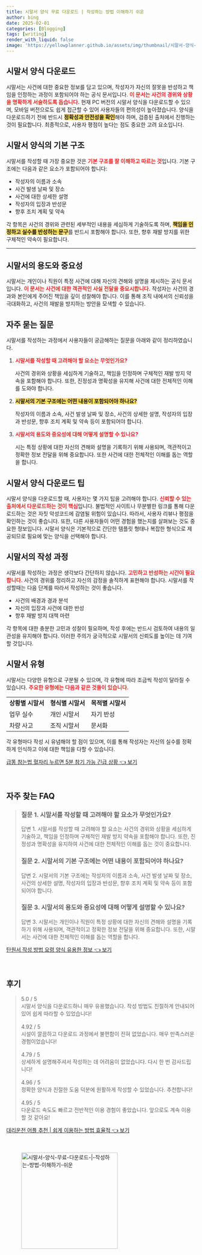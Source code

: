 ```yaml
---
title: 시말서 양식 무료 다운로드 | 작성하는 방법 이해하기 쉬운
author: bing
date: 2025-02-01
categories: [Blogging]
tags: [writing]
render_with_liquid: false
image: 'https://yellowplanner.github.io/assets/img/thumbnail/시말서-양식-무료-다운로드-|-작성하는-방법-이해하기-쉬운.webp'
---
```



<h2 id='시말서_양식_다운로드'>시말서 양식 다운로드</h2>

<p>시말서는 사건에 대한 중요한 정보를 담고 있으며, 작성자가 자신의 잘못을 반성하고 책임을 인정하는 과정이 포함되어야 하는 공식 문서입니다. <b><span style="color: #ee2323;">이 문서는 사건의 경위와 상황을 명확하게 서술하도록 돕습니다.</span></b> 현재
     PC 버전의 시말서 양식을 다운로드할 수 있으며, 모바일 버전으로도 쉽게 접근할 수 있어 사용자들의 편의성이 높아졌습니다. 양식을 다운로드하기 전에 반드시 <b><span style="background-color: #ffe066;">정확성과 안전성을 확인</span></b>해야 하며, 검증된 출처에서 진행하는 것이 필요합니다. 최종적으로, 사용자 평점이 높다는 점도 중요한 고려 요소입니다.</p>

<h2 id='시말서_양식의_기본구조'>시말서 양식의 기본 구조</h2>

<p>시말서를 작성할 때 가장 중요한 것은 <b><span style="color: #ee2323;">기본 구조를 잘 이해하고 따르는 것</span></b>입니다. 기본 구조에는 다음과 같은 요소가 포함되어야 합니다:</p>

<ul>
    <li>작성자의 이름과 소속</li>
    <li>사건 발생 날짜 및 장소</li>
    <li>사건에 대한 상세한 설명</li>
    <li>작성자의 입장과 반성문</li>
    <li>향후 조치 계획 및 약속</li>
</ul>

<p>각 항목은 사건의 경위와 관련된 세부적인 내용을 세심하게 기술하도록 하며, <b><span style="background-color: #ffe066;">책임을 인정하고 실수를 반성하는 문구</span></b>를 반드시 포함해야 합니다. 또한, 향후 재발 방지를 위한 구체적인 약속이 필요합니다.</p>

<hr />

<h2 id='시말서의_용도와_중요성'>시말서의 용도와 중요성</h2>

<p>시말서는 개인이나 직원이 특정 사건에 대해 자신의 견해와 설명을 제시하는 공식 문서입니다. <b><span style="color: #ee2323;">이 문서는 사건에 대한 객관적인 사실 전달을 중요시합니다.</span></b> 작성자는 사건의 경과와 본인에게 주어진 책임을 깊이 성찰해야 합니다. 이를 통해 조직 내에서의 신뢰성을 극대화하고, 사건의 재발을 방지하는 방안을 모색할 수 있습니다.</p>

<h2 id='자주_묻는_질문'>자주 묻는 질문</h2>

<p>시말서를 작성하는 과정에서 사용자들이 궁금해하는 질문을 아래와 같이 정리하였습니다.</p>

<ol>
    <li>
        <b><span style="color: #ee2323;">시말서를 작성할 때 고려해야 할 요소는 무엇인가요?</span></b>
        <p>사건의 경위와 상황을 세심하게 기술하고, 책임을 인정하며 구체적인 재발 방지 약속을 포함해야 합니다. 또한, 진정성과 명확성을 유지해 사건에 대한 전체적인 이해를 도와야 합니다.</p>
    </li>
    <li>
        <b><span style="background-color: #ffe066;">시말서의 기본 구조에는 어떤 내용이 포함되어야 하나요?</span></b>
        <p>작성자의 이름과 소속, 사건 발생 날짜 및 장소, 사건의 상세한 설명, 작성자의 입장과 반성문, 향후 조치 계획 및 약속 등이 포함되어야 합니다.</p>
    </li>
    <li>
        <b><span style="color: #ee2323;">시말서의 용도와 중요성에 대해 어떻게 설명할 수 있나요?</span></b>
        <p>시는 특정 상황에 대한 자신의 견해와 설명을 기록하기 위해 사용되며, 객관적이고 정확한 정보 전달을 위해 중요합니다. 또한 사건에 대한 전체적인 이해를 돕는 역할을 합니다.</p>
    </li>
</ol>

<h2 id='시말서_양식_다운로드_팁'>시말서 양식 다운로드 팁</h2>

<p>시말서 양식을 다운로드할 때, 사용자는 몇 가지 팁을 고려해야 합니다. <b><span style="color: #ee2323;">신뢰할 수 있는 출처에서 다운로드하는 것이 핵심</span></b>입니다. 불법적인 사이트나 무분별한 링크를 통해 다운로드하는 것은 자칫 악성코드에 감염될 위험이 있습니다. 따라서, 사용자 리뷰나 평점을 확인하는 것이 좋습니다. 또한, 다른 사용자들이 어떤 경험을 했는지를 살펴보는 것도 중요한 정보입니다. 시말서 양식은 기본적으로 간단한 템플릿 형태나 복잡한 형식으로 제공되므로 필요에 맞는 양식을 선택해야 합니다.</p>

<h2 id='시말서의_작성과정'>시말서의 작성 과정</h2>

<p>시말서를 작성하는 과정은 생각보다 간단하지 않습니다. <b><span style="color: #ee2323;">고민하고 반성하는 시간이 필요합니다.</span></b> 사건의 경위를 정리하고 자신의 감정을 솔직하게 표현해야 합니다. 시말서를 작성할때는 다음 단계를 따라서 작성하는 것이 좋습니다.</p>

<ul>
    <li>사건의 배경과 경과 분석</li>
    <li>자신의 입장과 사건에 대한 반성</li>
    <li>향후 재발 방지 대책 마련</li>
</ul>

<p>각 항목에 대한 충분한 고민과 성찰이 필요하며, 작성 후에는 반드시 검토하여 내용의 일관성을 유지해야 합니다. 이러한 주의가 궁극적으로 시말서의 신뢰도를 높이는 데 기여할 것입니다.</p>

<h2 id='시말서_유형'>시말서 유형</h2>

<p>시말서는 다양한 유형으로 구분될 수 있으며, 각 유형에 따라 조금씩 작성이 달라질 수 있습니다. <b><span style="color: #ee2323;">주요한 유형에는 다음과 같은 것들이 있습니다.</span></b></p>

<table>
    <tr>
        <td><b>상황별 시말서</b></td>
        <td><b>형식별 시말서</b></td>
        <td><b>목적별 시말서</b></td>
    </tr>
    <tr>
        <td>업무 실수</td>
        <td>개인 시말서</td>
        <td>자기 반성</td>
    </tr>
    <tr>
        <td>차량 사고</td>
        <td>조직 시말서</td>
        <td>문서화</td>
    </tr>
</table>

<p>각 유형마다 작성 시 유념해야 할 점이 있으며, 이를 통해 작성자는 자신의 실수를 정확하게 인식하고 이에 대한 책임을 다할 수 있습니다.</p>


<p><a class="click-button" title="급똥 참는법 혈자리 누르면 5분 참기 가능 긴급 상황" href="https://yellowplanner.github.io/posts/%EA%B8%89%EB%98%A5-%EC%B0%B8%EB%8A%94%EB%B2%95-%ED%98%88%EC%9E%90%EB%A6%AC-%EB%88%84%EB%A5%B4%EB%A9%B4-5%EB%B6%84-%EC%B0%B8%EA%B8%B0-%EA%B0%80%EB%8A%A5-%EA%B8%B4%EA%B8%89-%EC%83%81%ED%99%A9/" rel="dofollow">급똥 참는법 혈자리 누르면 5분 참기 가능 긴급 상황 👈 보기</a></p><br>
<h2 id='자주_찾는_FAQ'>자주 찾는 FAQ</h2>
<div itemscope="" itemtype="https://schema.org/FAQPage"> 
<blockquote> 
<div itemscope="" itemprop="mainEntity" itemtype="https://schema.org/Question"> 
<h3 itemprop="name">질문 1. 시말서를 작성할 때 고려해야 할 요소가 무엇인가요?</h3> 
<div itemscope="" itemprop="acceptedAnswer" itemtype="https://schema.org/Answer"> 
<span itemprop="text"> 
<p>답변 1. 시말서를 작성할 때 고려해야 할 요소는 사건의 경위와 상황을 세심하게 기술하고, 책임을 인정하며 구체적인 재발 방지 약속을 포함해야 합니다. 또한, 진정성과 명확성을 유지하여 사건에 대한 전체적인 이해를 돕는 것이 중요합니다.</p> 
</span> 
</div> 
</div> 

<div itemscope="" itemprop="mainEntity" itemtype="https://schema.org/Question"> 
<h3 itemprop="name">질문 2. 시말서의 기본 구조에는 어떤 내용이 포함되어야 하나요?</h3> 
<div itemscope="" itemprop="acceptedAnswer" itemtype="https://schema.org/Answer"> 
<span itemprop="text"> 
<p>답변 2. 시말서의 기본 구조에는 작성자의 이름과 소속, 사건 발생 날짜 및 장소, 사건의 상세한 설명, 작성자의 입장과 반성문, 향후 조치 계획 및 약속 등이 포함되어야 합니다.</p> 
</span> 
</div> 
</div> 

<div itemscope="" itemprop="mainEntity" itemtype="https://schema.org/Question"> 
<h3 itemprop="name">질문 3. 시말서의 용도와 중요성에 대해 어떻게 설명할 수 있나요?</h3> 
<div itemscope="" itemprop="acceptedAnswer" itemtype="https://schema.org/Answer"> 
<span itemprop="text"> 
<p>답변 3. 시말서는 개인이나 직원이 특정 상황에 대한 자신의 견해와 설명을 기록하기 위해 사용되며, 객관적이고 정확한 정보 전달을 위해 중요합니다. 또한, 시말서는 사건에 대한 전체적인 이해를 돕는 역할을 합니다.</p> 
</span> 
</div> 
</div> 

</blockquote> 
</div>
<p><a class="click-button" title="탄원서 작성 방법 요령 양식 유용한 정보" href="https://yellowplanner.github.io/posts/%ED%83%84%EC%9B%90%EC%84%9C-%EC%9E%91%EC%84%B1-%EB%B0%A9%EB%B2%95-%EC%9A%94%EB%A0%B9-%EC%96%91%EC%8B%9D-%EC%9C%A0%EC%9A%A9%ED%95%9C-%EC%A0%95%EB%B3%B4/" rel="dofollow">탄원서 작성 방법 요령 양식 유용한 정보 👈 보기</a></p><br>
<h2 id='후기'>후기</h2>
<div itemscope itemtype="https://schema.org/Product">
  <blockquote>
  <div itemprop="review" itemscope itemtype="https://schema.org/Review">
      <div itemprop="reviewRating" itemscope itemtype="https://schema.org/Rating"> <span itemprop="ratingValue">5.0</span> / <span itemprop="bestRating">5</span> </div>
      <span itemprop="reviewBody">시말서 양식을 다운로드하니 매우 유용했습니다. 작성 방법도 친절하게 안내되어 있어 쉽게 따라할 수 있었습니다!</span>
  </div>
  <br>
  <div itemprop="review" itemscope itemtype="https://schema.org/Review">
      <div itemprop="reviewRating" itemscope itemtype="https://schema.org/Rating"> <span itemprop="ratingValue">4.92</span> / <span itemprop="bestRating">5</span> </div>
      <span itemprop="reviewBody">시설이 깔끔하고 다운로드 과정에서 불편함이 전혀 없었습니다. 매우 만족스러운 경험이었습니다!</span>
  </div>
  <br>
  <div itemprop="review" itemscope itemtype="https://schema.org/Review">
      <div itemprop="reviewRating" itemscope itemtype="https://schema.org/Rating"> <span itemprop="ratingValue">4.79</span> / <span itemprop="bestRating">5</span> </div>
      <span itemprop="reviewBody">상세하게 설명해주셔서 작성하는 데 어려움이 없었습니다. 다시 한 번 감사드립니다!</span>
  </div>
  <br>
  <div itemprop="review" itemscope itemtype="https://schema.org/Review">
      <div itemprop="reviewRating" itemscope itemtype="https://schema.org/Rating"> <span itemprop="ratingValue">4.96</span> / <span itemprop="bestRating">5</span> </div>
      <span itemprop="reviewBody">정확한 양식과 친절한 도움 덕분에 원활하게 작성할 수 있었습니다. 추천합니다!</span>
  </div>
  <br>
  <div itemprop="review" itemscope itemtype="https://schema.org/Review">
      <div itemprop="reviewRating" itemscope itemtype="https://schema.org/Rating"> <span itemprop="ratingValue">4.95</span> / <span itemprop="bestRating">5</span> </div>
      <span itemprop="reviewBody">다운로드 속도도 빠르고 전반적인 이용 경험이 좋았습니다. 앞으로도 계속 이용할 것 같아요!</span>
  </div>
  </blockquote>
</div>
<p><a class="click-button" title="대리운전 어플 추천 | 쉽게 이용하는 방법 효율적" href="https://yellowplanner.github.io/posts/%EB%8C%80%EB%A6%AC%EC%9A%B4%EC%A0%84-%EC%96%B4%ED%94%8C-%EC%B6%94%EC%B2%9C-%EC%89%BD%EA%B2%8C-%EC%9D%B4%EC%9A%A9%ED%95%98%EB%8A%94-%EB%B0%A9%EB%B2%95-%ED%9A%A8%EC%9C%A8%EC%A0%81/" rel="dofollow">대리운전 어플 추천 | 쉽게 이용하는 방법 효율적 👈 보기</a></p><br>
<figure class="image"><img src="https://yellowplanner.github.io/assets/img/thumbnail/시말서-양식-무료-다운로드-|-작성하는-방법-이해하기-쉬운.webp" alt="시말서-양식-무료-다운로드-|-작성하는-방법-이해하기-쉬운" width="256" height="256"></figure>